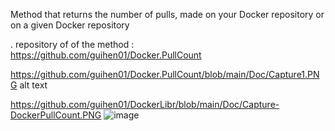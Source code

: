Method that returns the number of pulls, made on your Docker repository or on a given Docker repository

. repository of of the method : https://github.com/guihen01/Docker.PullCount

https://github.com/guihen01/Docker.PullCount/blob/main/Doc/Capture1.PNG alt text

https://github.com/guihen01/DockerLibr/blob/main/Doc/Capture-DockerPullCount.PNG
![image](https://user-images.githubusercontent.com/72282277/109736004-b3167580-7b91-11eb-92b0-ad9682fb8893.png)
